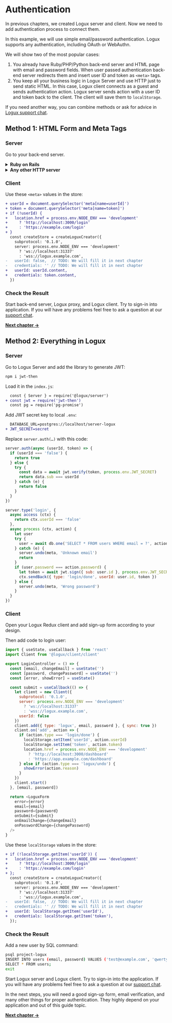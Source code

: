 # Authentication

In previous chapters, we created Logux server and client. Now we need to add
authentication process to connect them.

In this example, we will use simple email/password authentication.
Logux supports any authentication, including OAuth or WebAuthn.

We will show two of the most popular cases:

1. You already have Ruby/PHP/Python back-end server and HTML page
   with email and password fields. When user passed authentication
   back-end server redirects them and insert user ID and token as `<meta>` tags.
2. You keep all your business logic in Logux Server and use HTTP just
   to send static HTML. In this case, Logux client connects as a guest
   and sends authentication action. Logux server sends action with a user ID
   and token back to the client. The client will save them to `localStorage`.

If you need another way, you can combine methods or ask for advice
in [Logux support chat].

[Logux support chat]: https://gitter.im/logux/logux


## Method 1: HTML Form and Meta Tags

### Server

Go to your back-end server.

<details><summary><b>Ruby on Rails</b></summary>

Add `jwt` to `Gemfile` and call `bundle`:

```ruby
gem 'jwt'
```

Add JWT secret key to local `.env`:

```diff
  LOGUX_CONTROL_PASSWORD=secret
  LOGUX_URL=http://localhost:31338
+ JWT_SECRET=secret
```

Edit `config/initializers/logux.rb`:

```diff
  config.auth_rule = lambda do |user_id, token|
-   false # Deny all users until we will have a proper authentication
+   data = JWT.decode token, ENV['JWT_SECRET'], { algorithm: 'HS256' }
+   data[0]['sub'] == user_id
  end
```

Add `<meta>` tags to application layout used for authenticated user:

```haml
    meta( name="userId" content=current_user.id )
    meta( name="token" content=JWT.encode({ sub: current_user.id }, ENV['JWT_SECRET'], 'HS256') )
```

</details>
<details><summary><b>Any other HTTP server</b></summary>

Add JWT secret key to proper storage for your environment.
Local `.env` is a good option.

```diff
  LOGUX_CONTROL_PASSWORD=secret
  LOGUX_URL=http://localhost:31338
+ JWT_SECRET=secret
```

Add library to support JWT. Add code to check `userId` and `token` from Logux:

```js
data = JWT.decode(token, ENV['JWT_SECRET'])
return data.sub == userId
```

Generate token to use in HTML template:

```js
token = JWT.encode({ sub: userId }, ENV['JWT_SECRET'])
```

Add this token and user ID to HTML templates used for authenticated user:

```html
    <meta name="userId" content=<?= userId ?>>
    <meta name="token" content=<?= token ?>>
```

</details>


### Client

Use these `<meta>` values in the store:

```diff
+ userId = document.querySelector('meta[name=userId]')
+ token = document.querySelector('meta[name=token]')
+ if (!userId) {
+   location.href = process.env.NODE_ENV === 'development'
+     ? 'http://localhost:3000/login'
+     : 'https://example.com/login'
+ }
  const createStore = createLoguxCreator({
    subprotocol: '0.1.0',
    server: process.env.NODE_ENV === 'development'
      ? 'ws://localhost:31337'
      : 'wss://logux.example.com',
-   userId: false,  // TODO: We will fill it in next chapter
-   credentials: '' // TODO: We will fill it in next chapter
+   userId: userId.content,
+   credentials: token.content,
  })
```


### Check the Result

Start back-end server, Logux proxy, and Logux client. Try to sign-in
into application. If you will have any problems feel free to ask a question
at our [support chat].

**[Next chapter →](../3-concepts/1-node.md)**

[support chat]: https://gitter.im/logux/logux


## Method 2: Everything in Logux

### Server

Go to Logux Server and add the library to generate JWT:

```sh
npm i jwt-then
```

Load it in the `index.js`:

```diff
  const { Server } = require('@logux/server')
+ const jwt = require('jwt-then')
  const pg = require('pg-promise')
```

Add JWT secret key to local `.env`:

```diff
  DATABASE_URL=postgres://localhost/server-logux
+ JWT_SECRET=secret
```

Replace `server.auth(…)` with this code:

```js
server.auth(async (userId, token) => {
  if (userId === 'false') {
    return true
  } else {
    try {
      const data = await jwt.verify(token, process.env.JWT_SECRET)
      return data.sub === userId
    } catch (e) {
      return false
    }
  }
})

server.type('login', {
  async access (ctx) {
    return ctx.userId === 'false'
  },
  async process (ctx, action) {
    let user
    try {
      user = await db.one('SELECT * FROM users WHERE email = ?', action.email)
    } catch (e) {
      server.undo(meta, 'Unknown email')
      return
    }
    if (user.password === action.password) {
      let token = await jwt.sign({ sub: user.id }, process.env.JWT_SECRET)
      ctx.sendBack({ type: 'login/done', userId: user.id, token })
    } else {
      server.undo(meta, 'Wrong password')
    }
  }
})
```


### Client

Open your Logux Redux client and add sign-up form according to your design.

Then add code to login user:

```js
import { useState, useCallback } from 'react'
import Client from '@logux/client/client'

export LoginController = () => {
  const [email, changeEmail] = useState('')
  const [password, changePassword] = useState('')
  const [error, showError] = useState()

  const submit = useCallback(() => {
    let client = new Client({
      subprotocol: '0.1.0',
      server: process.env.NODE_ENV === 'development'
        ? 'ws://localhost:31337'
        : 'wss://logux.example.com',
      userId: false
    })
    client.add({ type: 'logux', email, password }, { sync: true })
    client.on('add', action => {
      if (action.type === 'login/done') {
        localStorage.setItem('userId', action.userId)
        localStorage.setItem('token', action.token)
        location.href = process.env.NODE_ENV === 'development'
          ? 'http://localhost:3000/dashboard'
          : 'https://app.example.com/dashboard'
      } else if (action.type === 'logux/undo') {
        showError(action.reason)
      }
    })
    client.start()
  }, [email, password])

  return <LoguxForm
    error={error}
    email={email}
    password={password}
    onSubmit={submit}
    onEmailChange={changeEmail}
    onPasswordChange={changePassword}
  />
}
```

Use these `localStorage` values in the store:

```diff
+ if (!localStorage.getItem('userId')) {
+   location.href = process.env.NODE_ENV === 'development'
+     ? 'http://localhost:3000/login'
+     : 'https://example.com/login'
+ };
  const createStore = createLoguxCreator({
    subprotocol: '0.1.0',
    server: process.env.NODE_ENV === 'development'
      ? 'ws://localhost:31337'
      : 'wss://logux.example.com',
-   userId: false,  // TODO: We will fill it in next chapter
-   credentials: '' // TODO: We will fill it in next chapter
+   userId: localStorage.getItem('userId'),
+   credentials: localStorage.getItem('token'),
  });
```


### Check the Result

Add a new user by SQL command:

```sh
psql project-logux
INSERT INTO users (email, password) VALUES ('test@example.com', 'qwerty');
SELECT * FROM users;
exit
```

Start Logux server and Logux client. Try to sign-in into the application.
If you will have any problems feel free to ask a question at our [support chat].

In the next steps, you will need a good sign-up form, email verification,
and many other things for proper authentication. They highly depend
on your application and out of this guide topic.

**[Next chapter →](../3-concepts/1-node.md)**

[support chat]: https://gitter.im/logux/logux
